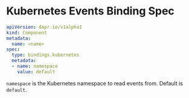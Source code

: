 # Kubernetes Events Binding Spec

```yml
apiVersion: dapr.io/v1alpha1
kind: Component
metadata:
  name: <name>
spec:
  type: bindings.kubernetes
  metadata:
  - name: namespace
    value: default
```

`namespace` is the Kubernetes namespace to read events from. Default is `default`.
